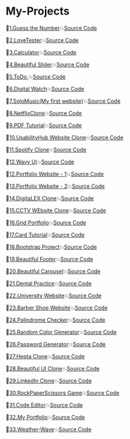 # My-Projects

🎯[1.Guess the Number](https://ghanendrabhardwaj19.github.io/My-Projects/)💥[Source Code](https://github.com/GhanendraBhardwaj19/My-Projects/commit/a04d139d4776570f266d53e351c383d6d481f7b3)

🎯[2.LoveTester](https://ghanendrabhardwaj19.github.io/My-Projects/LoveTester/index.html)💥[Source Code](https://github.com/GhanendraBhardwaj19/My-Projects/blob/main/LoveTester/index.html)

🎯[3.Calculator](https://ghanendrabhardwaj19.github.io/My-Projects/calculator/index.html)💥[Source Code](https://github.com/GhanendraBhardwaj19/My-Projects/blob/main/calculator/index.html)

🎯[4.Beautiful Slider](https://ghanendrabhardwaj19.github.io/My-Projects/Slider/index.html)💥[Source Code](https://github.com/GhanendraBhardwaj19/My-Projects/blob/main/Slider)

🎯[5.ToDo ](https://ghanendrabhardwaj19.github.io/My-Projects/ToDo/index.html)💥[Source Code](https://github.com/GhanendraBhardwaj19/My-Projects/blob/main/ToDo)

🎯[6.Digital Watch](https://ghanendrabhardwaj19.github.io/My-Projects/watch/index.html)💥[Source Code](https://github.com/GhanendraBhardwaj19/My-Projects/blob/main/watch/index.html)

🎯[7.SoloMusic(My first website)](https://ghanendrabhardwaj19.github.io/My-Projects/SoloMusic/index.html)💥[Source Code](https://github.com/GhanendraBhardwaj19/My-Projects/blob/main/SoloMusic/index.html)

🎯[8.NetflixClone](https://ghanendrabhardwaj19.github.io/My-Projects/NetflixClone/index.html)💥[Source Code](https://github.com/GhanendraBhardwaj19/My-Projects/blob/main/NetflixClone)

🎯[9.PDF Tutorial](https://ghanendrabhardwaj19.github.io/My-Projects/PDFTut/index.html)💥[Source Code](https://github.com/GhanendraBhardwaj19/My-Projects/blob/main/PDFTut/index.html)

🎯[10.UsabilityHub Website Clone](https://ghanendrabhardwaj19.github.io/My-Projects/UsabilityhubClone/index.html)💥[Source Code](https://github.com/GhanendraBhardwaj19/My-Projects/blob/main/UsabilityhubClone)

🎯[11.Spotify Clone](https://ghanendrabhardwaj19.github.io/My-Projects/SpotifyClone/index.html)💥[Source Code](https://github.com/GhanendraBhardwaj19/My-Projects/blob/main/SpotifyClone/index.html)

🎯[12.Wavy UI](https://ghanendrabhardwaj19.github.io/My-Projects/WavyTut/index.html)💥[Source Code](https://github.com/GhanendraBhardwaj19/My-Projects/blob/main/WavyTut/index.html)

🎯[12.Portfolio Website - 1](https://ghanendrabhardwaj19.github.io/My-Projects/portfolio/index.html)💥[Source Code](https://github.com/GhanendraBhardwaj19/My-Projects/blob/main/portfolio/index.html)

🎯[13.Portfolio Website - 2](https://ghanendrabhardwaj19.github.io/My-Projects/PorfolioWebsite/index.html)💥[Source Code](https://github.com/GhanendraBhardwaj19/My-Projects/blob/main/PorfolioWebsite)

🎯[14.DigitaLEX Clone](https://ghanendrabhardwaj19.github.io/My-Projects/DigitaLEXClone/index.html)💥[Source Code](https://github.com/GhanendraBhardwaj19/My-Projects/blob/main/DigitaLEXClone/index.html)

🎯[15.CCTV WEbsite Clone](https://ghanendrabhardwaj19.github.io/My-Projects/CCTVWebClone/index.html)💥[Source Code](https://github.com/GhanendraBhardwaj19/My-Projects/blob/main/CCTVWebClone/index.html)

🎯[16.Grid Portfolio](https://ghanendrabhardwaj19.github.io/My-Projects/GridPortfolio/index.html)💥[Source Code](https://github.com/GhanendraBhardwaj19/My-Projects/blob/main/GridPortfolio/index.html)

🎯[17.Card Tutorial](https://ghanendrabhardwaj19.github.io/My-Projects/Cards/index.html)💥[Source Code](https://github.com/GhanendraBhardwaj19/My-Projects/blob/main/Cards/index.html)

🎯[18.Bootstrap Project](https://ghanendrabhardwaj19.github.io/My-Projects/BootstrapProject/index.html)💥[Source Code](https://github.com/GhanendraBhardwaj19/My-Projects/blob/main/BootstrapProject)

🎯[19.Beautiful Footer](https://ghanendrabhardwaj19.github.io/My-Projects/footer/index.html)💥[Source Code](https://github.com/GhanendraBhardwaj19/My-Projects/blob/main/footer/index.html)

🎯[20.Beautiful Carousel](https://ghanendrabhardwaj19.github.io/My-Projects/HTMLCSSSlider/index.html)💥[Source Code](https://github.com/GhanendraBhardwaj19/My-Projects/blob/main/HTMLCSSSlider)


🎯[21.Dental Practice](https://ghanendrabhardwaj19.github.io/My-Projects/DentalWebsite/index.html)💥[Source Code](https://github.com/GhanendraBhardwaj19/My-Projects/blob/main/DentalWebsite)

🎯[22.University Website](https://ghanendrabhardwaj19.github.io/My-Projects/UniversityWebsiteDesign/index.html)💥[Source Code](https://github.com/GhanendraBhardwaj19/My-Projects/blob/main/UniversityWebsiteDesign)

🎯[23.Barber Shop Website](https://ghanendrabhardwaj19.github.io/My-Projects/BarberShop/index.html)💥[Source Code](https://github.com/GhanendraBhardwaj19/My-Projects/blob/main/BarberShop)

🎯[24.Palindrome Checker](https://ghanendrabhardwaj19.github.io/My-Projects/palindrome/index.html)💥[Source Code](https://github.com/GhanendraBhardwaj19/My-Projects/blob/main/palindrome)

🎯[25.Random Color Generator](https://ghanendrabhardwaj19.github.io/My-Projects/randomcolor/index.html)💥[Source Code](https://github.com/GhanendraBhardwaj19/My-Projects/blob/main/randomcolor/index.html)


🎯[26.Password Generator](https://ghanendrabhardwaj19.github.io/My-Projects/PasswordGenerator/index.html)💥[Source Code](https://github.com/GhanendraBhardwaj19/My-Projects/blob/main/PasswordGenerator)

🎯[27.Hepta Clone](https://ghanendrabhardwaj19.github.io/My-Projects/HeptaClone/index.html)💥[Source Code](https://github.com/GhanendraBhardwaj19/My-Projects/blob/main/HeptaClone)

🎯[28.Beautiful UI Clone](https://ghanendrabhardwaj19.github.io/My-Projects/BeautifulUIClone/index.html)💥[Source Code](https://github.com/GhanendraBhardwaj19/My-Projects/blob/main/BeautifulUIClone)

🎯[29.LinkedIn Clone](https://ghanendrabhardwaj19.github.io/My-Projects/LinkedInClone/index.html)💥[Source Code](https://github.com/GhanendraBhardwaj19/My-Projects/blob/main/LinkedInClone)

🎯[30.RockPaperScissors Game](https://ghanendrabhardwaj19.github.io/My-Projects/RockPaperScissors/index.html)💥[Source Code](https://github.com/GhanendraBhardwaj19/My-Projects/blob/main/RockPaperScissors)

🎯[31.Code Editor](https://ghanendrabhardwaj19.github.io/My-Projects/CodeEditor/CodeEditor/index.html)💥[Source Code](https://github.com/GhanendraBhardwaj19/My-Projects/blob/main/CodeEditor)

🎯[32.My Portfolio](https://ghanendrabhardwaj19.github.io/My-Projects/PortfolioWebsite/index.html)💥[Source Code](https://github.com/GhanendraBhardwaj19/My-Projects/blob/main/PortfolioWebsite)

🎯[33.Weather-Wave](https://ghanendrabhardwaj19.github.io/weather-app-react)💥[Source Code](https://github.com/GhanendraBhardwaj19/weather-app-react)
